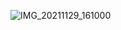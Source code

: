 ![IMG_20211129_161000](https://user-images.githubusercontent.com/85620139/144635926-d9116a28-8efb-496d-b93f-01563176da4e.jpg)
